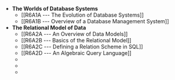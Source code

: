 - **The Worlds of Database Systems**
	- [[R6A1A --- The Evolution of Database Systems]]
	- [[R6A1B --- Overview of a Database Management System]]
- **The Relational Model of Data**
	- [[R6A2A --- An Overview of Data Models]]
	- [[R6A2B --- Basics of the Relational Model]]
	- [[R6A2C --- Defining a Relation Scheme in SQL]]
	- [[R6A2D --- An Algebraic Query Language]]
	-
	-
	-